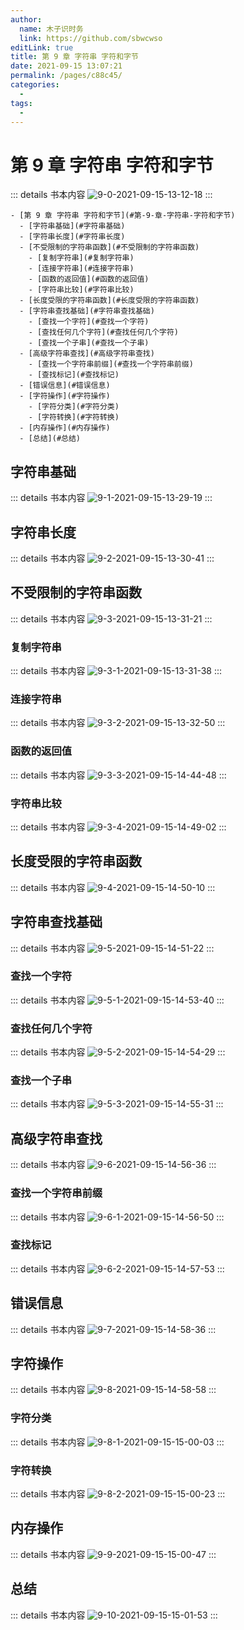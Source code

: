 ```yaml
---
author: 
  name: 木子识时务
  link: https://github.com/sbwcwso
editLink: true
title: 第 9 章 字符串 字符和字节
date: 2021-09-15 13:07:21
permalink: /pages/c88c45/
categories: 
  - 
tags: 
  - 
---
```


# 第 9 章 字符串 字符和字节

::: details 书本内容
![9-0-2021-09-15-13-12-18](https://cdn.jsdelivr.net/gh/sbwcwso/PicBed@master/9-0-2021-09-15-13-12-18.png)
:::

<!-- more -->

```markmap
- [第 9 章 字符串 字符和字节](#第-9-章-字符串-字符和字节)
  - [字符串基础](#字符串基础)
  - [字符串长度](#字符串长度)
  - [不受限制的字符串函数](#不受限制的字符串函数)
    - [复制字符串](#复制字符串)
    - [连接字符串](#连接字符串)
    - [函数的返回值](#函数的返回值)
    - [字符串比较](#字符串比较)
  - [长度受限的字符串函数](#长度受限的字符串函数)
  - [字符串查找基础](#字符串查找基础)
    - [查找一个字符](#查找一个字符)
    - [查找任何几个字符](#查找任何几个字符)
    - [查找一个子串](#查找一个子串)
  - [高级字符串查找](#高级字符串查找)
    - [查找一个字符串前缀](#查找一个字符串前缀)
    - [查找标记](#查找标记)
  - [错误信息](#错误信息)
  - [字符操作](#字符操作)
    - [字符分类](#字符分类)
    - [字符转换](#字符转换)
  - [内存操作](#内存操作)
  - [总结](#总结)
```

## 字符串基础

::: details 书本内容
![9-1-2021-09-15-13-29-19](https://cdn.jsdelivr.net/gh/sbwcwso/PicBed@master/9-1-2021-09-15-13-29-19.png)
:::

## 字符串长度

::: details 书本内容
![9-2-2021-09-15-13-30-41](https://cdn.jsdelivr.net/gh/sbwcwso/PicBed@master/9-2-2021-09-15-13-30-41.png)
:::

## 不受限制的字符串函数

::: details 书本内容
![9-3-2021-09-15-13-31-21](https://cdn.jsdelivr.net/gh/sbwcwso/PicBed@master/9-3-2021-09-15-13-31-21.png)
:::

### 复制字符串

::: details 书本内容
![9-3-1-2021-09-15-13-31-38](https://cdn.jsdelivr.net/gh/sbwcwso/PicBed@master/9-3-1-2021-09-15-13-31-38.png)
:::

### 连接字符串

::: details 书本内容
![9-3-2-2021-09-15-13-32-50](https://cdn.jsdelivr.net/gh/sbwcwso/PicBed@master/9-3-2-2021-09-15-13-32-50.png)
:::

### 函数的返回值

::: details 书本内容
![9-3-3-2021-09-15-14-44-48](https://cdn.jsdelivr.net/gh/sbwcwso/PicBed@master/9-3-3-2021-09-15-14-44-48.png)
:::

### 字符串比较

::: details 书本内容
![9-3-4-2021-09-15-14-49-02](https://cdn.jsdelivr.net/gh/sbwcwso/PicBed@master/9-3-4-2021-09-15-14-49-02.png)
:::

## 长度受限的字符串函数

::: details 书本内容
![9-4-2021-09-15-14-50-10](https://cdn.jsdelivr.net/gh/sbwcwso/PicBed@master/9-4-2021-09-15-14-50-10.png)
:::

## 字符串查找基础

::: details 书本内容
![9-5-2021-09-15-14-51-22](https://cdn.jsdelivr.net/gh/sbwcwso/PicBed@master/9-5-2021-09-15-14-51-22.png)
:::

### 查找一个字符

::: details 书本内容
![9-5-1-2021-09-15-14-53-40](https://cdn.jsdelivr.net/gh/sbwcwso/PicBed@master/9-5-1-2021-09-15-14-53-40.png)
:::

### 查找任何几个字符

::: details 书本内容
![9-5-2-2021-09-15-14-54-29](https://cdn.jsdelivr.net/gh/sbwcwso/PicBed@master/9-5-2-2021-09-15-14-54-29.png)
:::

### 查找一个子串

::: details 书本内容
![9-5-3-2021-09-15-14-55-31](https://cdn.jsdelivr.net/gh/sbwcwso/PicBed@master/9-5-3-2021-09-15-14-55-31.png)
:::

## 高级字符串查找

::: details 书本内容
![9-6-2021-09-15-14-56-36](https://cdn.jsdelivr.net/gh/sbwcwso/PicBed@master/9-6-2021-09-15-14-56-36.png)
:::

### 查找一个字符串前缀

::: details 书本内容
![9-6-1-2021-09-15-14-56-50](https://cdn.jsdelivr.net/gh/sbwcwso/PicBed@master/9-6-1-2021-09-15-14-56-50.png)
:::

### 查找标记

::: details 书本内容
![9-6-2-2021-09-15-14-57-53](https://cdn.jsdelivr.net/gh/sbwcwso/PicBed@master/9-6-2-2021-09-15-14-57-53.png)
:::

## 错误信息

::: details 书本内容
![9-7-2021-09-15-14-58-36](https://cdn.jsdelivr.net/gh/sbwcwso/PicBed@master/9-7-2021-09-15-14-58-36.png)
:::

## 字符操作

::: details 书本内容
![9-8-2021-09-15-14-58-58](https://cdn.jsdelivr.net/gh/sbwcwso/PicBed@master/9-8-2021-09-15-14-58-58.png)
:::

### 字符分类

::: details 书本内容
![9-8-1-2021-09-15-15-00-03](https://cdn.jsdelivr.net/gh/sbwcwso/PicBed@master/9-8-1-2021-09-15-15-00-03.png)
:::

### 字符转换

::: details 书本内容
![9-8-2-2021-09-15-15-00-23](https://cdn.jsdelivr.net/gh/sbwcwso/PicBed@master/9-8-2-2021-09-15-15-00-23.png)
:::

## 内存操作

::: details 书本内容
![9-9-2021-09-15-15-00-47](https://cdn.jsdelivr.net/gh/sbwcwso/PicBed@master/9-9-2021-09-15-15-00-47.png)
:::

## 总结

::: details 书本内容
![9-10-2021-09-15-15-01-53](https://cdn.jsdelivr.net/gh/sbwcwso/PicBed@master/9-10-2021-09-15-15-01-53.png)
:::
